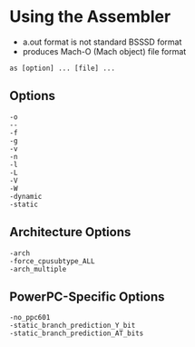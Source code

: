 # Using the Assembler
- a.out format is not standard BSSSD format
- produces Mach-O (Mach object) file format
```
as [option] ... [file] ...
```

## Options
```
-o
--
-f
-g
-v
-n
-l
-L
-V
-W
-dynamic
-static
```

## Architecture Options
```
-arch
-force_cpusubtype_ALL
-arch_multiple
```

## PowerPC-Specific Options
```
-no_ppc601
-static_branch_prediction_Y_bit
-static_branch_prediction_AT_bits
```
